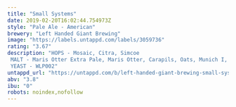 ```yaml
---
title: "Small Systems"
date: 2019-02-20T16:02:44.754973Z
style: "Pale Ale - American"
brewery: "Left Handed Giant Brewing"
image: "https://labels.untappd.com/labels/3059736"
rating: "3.67"
description: "HOPS - Mosaic, Citra, Simcoe MALT - Maris Otter Extra Pale, Maris Otter, Carapils, Oats, Munich I, Wheat YEAST - WLP002"
untappd_url: "https://untappd.com/b/left-handed-giant-brewing-small-systems/3059736"
abv: "3.8"
ibu: "0"
robots: noindex,nofollow
---
```

